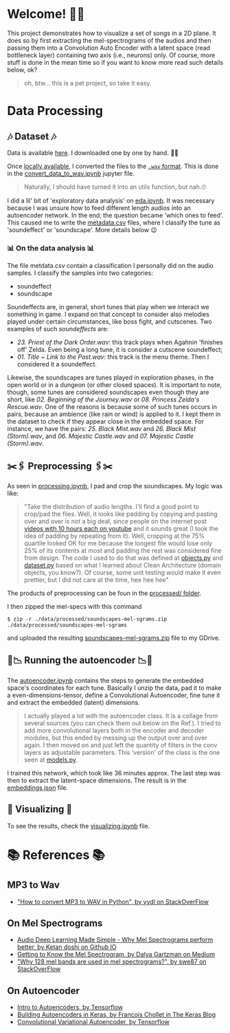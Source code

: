 # Welcome! 👋👋

This project demonstrates how to visualize a set of songs in a 2D plane. It does so by first extracting the mel-spectrograms of the audios and then passing them into a Convolution Auto Encoder with a latent space (read bottleneck layer) containing two axis (i.e., neurons) only. Of course, more stuff is done in the mean time so if you want to know more read such details below, ok?

> oh, btw... this is a pet project, so take it easy.  

# Data Processing

## 🎶 Dataset 🎶

Data is available [here](https://downloads.khinsider.com/game-soundtracks/album/legend-of-zelda-the-a-link-to-the-past-snes). I downloaded one by one by hand. 😮‍💨

Once [locally available](/data/raw/mp3/), I converted the files to the [`.wav` format](/data/raw/wav/). This is done in the [convert_data_to_wav.ipynb](/notebooks/convert_data_to_wav.ipynb) jupyter file.

> Naturally, I should have turned it into an utils function, but nah.🙄

I did a lil' bit of 'exploratory data analysis' on [eda.ipynb](/notebooks/eda.ipynb). It was necessary because I was unsure how to feed different length audios into an autoencoder network. In the end, the question became 'which ones to feed'. This caused me to write the [metadata.csv](/data/metadata.csv) files, where I classify the tune as 'soundeffect' or 'soundscape'. More details below 😉

### 📊 On the data analysis 📊

The file metdata.csv contain a classification I personally did on the audio samples. I classify the samples into two categories:
- soundeffect
- soundscape

Soundeffects are, in general, short tunes that play when we interact we something in game. I expand on that concept to consider also melodies played under certain circumstances, like boss fight, and cutscenes. Two examples of such _soundeffects_ are:
- _23. Priest of the Dark Order.wav_: this track plays when Agahnin 'finishes off' Zelda. Even being a long tune, it is consider a cutscene soundeffect;
- _01. Title ~ Link to the Past.wav_: this track is the menu theme. Then I considered it a soundeffect.

Likewise, the soundscapes are tunes played in exploration phases, in the open world or in a dungeon (or other closed spaces). It is important to note, though, some tunes are considered soundscapes even though they are short, like _02. Beginning of the Journey.wav_ or _08. Princess Zelda's Rescue.wav_. One of the reasons is because some of such tunes occurs in pairs, because an ambience (like rain or wind) is applied to it. I kept them in the dataset to check if they appear close in the embedded space. For instance, we have the pairs: _25. Black Mist.wav_ and _26. Black Mist (Storm).wav_, and _06. Majestic Castle.wav_ and _07. Majestic Castle (Storm).wav_.

## ✂️🖇️ Preprocessing 🖇️✂️

As seen in [processing.ipynb](/notebooks/processing.ipynb), I pad and crop the soundscapes. My logic was like: 
> "Take the distribution of audio lengths. I'll find a good point to crop/pad the files. Well, it looks like padding by copying and pasting over and over is not a big deal, since people on the internet post [videos with 10 hours each on youtube](https://youtu.be/pLgERUpr40A?si=Y94AFurNDrqVKmmr) and it sounds great (I took the idea of padding by repeating from it). Well, cropping at the 75% quartile looked OK for me because the longest file would lose only 25% of its contents at most and padding the rest was considered fine from design. The code I used to do that was defined at [objects.py](/src/objects.py) and [dataset.py](/src/dataset.py) based on what I learned about Clean Architecture (domain objects, you know?). Of course, some unit testing would make it even prettier, but I did not care at the time, hee hee hee"

The products of preprocessing can be foun in the [processed/ folder](/data/processed/). 

I then zipped the mel-specs with this command

```
$ zip -r ./data/processed/soundscapes-mel-sgrams.zip ./data/processed/soundscapes-mel-sgrams
```

and uploaded the resulting [soundscapes-mel-sgrams.zip](/data/processed/soundscapes-mel-sgrams.zip) file to my GDrive. 

## 🧮📉 Running the autoencoder 📉🧮

The [autoencoder.ipynb](/notebooks/autoencoder.ipynb) contains the steps to generate the embedded space's coordinates for each tune. Basically I unzip the data, pad it to make a even-dimensions-tensor, define a Convolutional Autoencoder, fine tune it and extract the embedded (latent) dimensions.

> I actually played a lot with the autoencoder class. It is a collage from several sources (you can check them out below on the Ref.). I tried to add more convolutional layers both in the encoder and decoder modules, but this ended by messing up the output over and over again. I then moved on and just left the quantity of filters in the conv layers as adjustable parameters. This 'version' of the class is the one seen at [models.py](/src/models.py).

I trained this network, which took like 36 minutes approx. The last step was then to extract the latent-space dimensions. The result is in the [embeddings.json](/data/processed/embeddings.json) file.
 
## 🔭 Visualizing 🔭

To see the results, check the [visualizing.ipynb](/notebooks/visualizing.ipynb) file.

# 📚 References 📚

## MP3 to Wav

- ["How to convert MP3 to WAV in Python", by yydl on StackOverFlow](https://stackoverflow.com/questions/3049572/how-to-convert-mp3-to-wav-in-python)

## On Mel Spectrograms

- [Audio Deep Learning Made Simple - Why Mel Spectrograms perform better, by Ketan doshi on Github IO](https://ketanhdoshi.github.io/Audio-Mel/)
- [Getting to Know the Mel Spectrogram, by Dalya Gartzman on Medium](https://towardsdatascience.com/getting-to-know-the-mel-spectrogram-31bca3e2d9d0)
- ["Why 128 mel bands are used in mel spectrograms?",  by swe87 on StackOverFlow](https://stackoverflow.com/questions/62623975/why-128-mel-bands-are-used-in-mel-spectrograms)

## On Autoencoder

- [Intro to Autoencoders, by Tensorflow](https://www.tensorflow.org/tutorials/generative/autoencoder)
- [Building Autoencoders in Keras, by Francois Chollet in The Keras Blog](https://blog.keras.io/building-autoencoders-in-keras.html)
- [Convolutional Variational Autoencoder, by Tensorflow](https://www.tensorflow.org/tutorials/generative/cvae)
